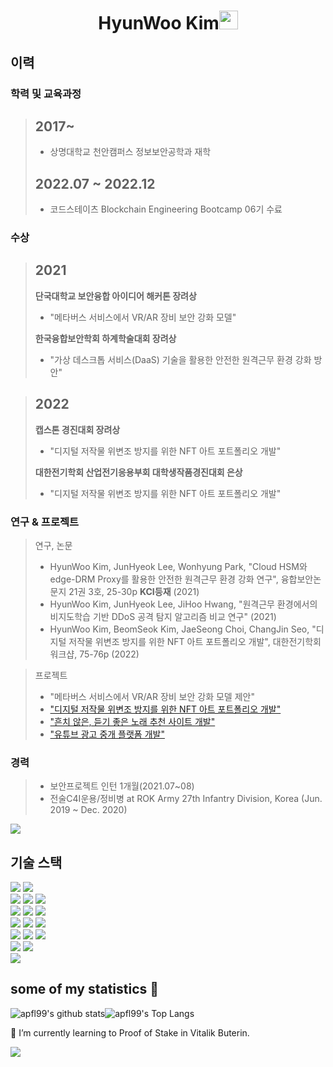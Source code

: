 <h1 align="center">HyunWoo Kim<img src="https://github.com/souvikguria98/souvikguria98/blob/master/Hi.gif" width="30"> </h1>

## 이력

### 학력 및 교육과정

> 2017~
> ------
>
> - 상명대학교 천안캠퍼스 정보보안공학과 재학
> 
> 2022.07 ~ 2022.12
> ------
> 
> - 코드스테이츠 Blockchain Engineering Bootcamp 06기 수료



### 수상

> 2021	
> -------
>
> **단국대학교 보안융합 아이디어 해커톤 장려상**
>   - "메타버스 서비스에서 VR/AR 장비 보안 강화 모델"
>   
> **한국융합보안학회 하계학술대회 장려상**
>   - "가상 데스크톱 서비스(DaaS) 기술을 활용한 안전한 원격근무 환경 강화 방안"

> 2022
> -------
>
> **캡스톤 경진대회 장려상**
>   - "디지털 저작물 위변조 방지를 위한 NFT 아트 포트폴리오 개발"
>   
> **대한전기학회 산업전기응용부회 대학생작품경진대회 은상**
>   - "디지털 저작물 위변조 방지를 위한 NFT 아트 포트폴리오 개발"



### 연구 & 프로젝트

> 연구, 논문
>
> - HyunWoo Kim, JunHyeok Lee, Wonhyung Park, "Cloud HSM와 edge-DRM Proxy를 활용한 안전한 원격근무 환경 강화 연구", 융합보안논문지 21권 3호, 25-30p **KCI등재** (2021)
> - HyunWoo Kim, JunHyeok Lee, JiHoo Hwang, "원격근무 환경에서의 비지도학습 기반 DDoS 공격 탐지 알고리즘 비교 연구" (2021)
> - HyunWoo Kim, BeomSeok Kim, JaeSeong Choi, ChangJin Seo, "디지털 저작물 위변조 방지를 위한 NFT 아트 포트폴리오 개발", 대한전기학회 워크샵, 75-76p (2022)

> 프로젝트
>
> - "메타버스 서비스에서 VR/AR 장비 보안 강화 모델 제안"
> - <a href="https://github.com/apfl99/NftArtPortfolio">"디지털 저작물 위변조 방지를 위한 NFT 아트 포트폴리오 개발"</a>
> - <a href="https://github.com/apfl99/smu_hackaton-music-recommendation">"흔치 않은, 듣기 좋은 노래 추천 사이트 개발"</a>
> - <a href="https://github.com/apfl99/BEB-06-Ad4U">"유튜브 광고 중개 플랫폼 개발"</a>



### 경력

> - 보안프로젝트 인턴 1개월(2021.07~08)
> - 전술C4I운용/정비병 at ROK Army 27th Infantry Division, Korea (Jun. 2019 ~ Dec. 2020)


<img src="https://user-images.githubusercontent.com/73097560/115834477-dbab4500-a447-11eb-908a-139a6edaec5c.gif">

## 기술 스택
<img src="https://img.shields.io/badge/css-1572B6?style=for-the-badge&logo=css3&logoColor=white">
<img src="https://img.shields.io/badge/javascript-F7DF1E?style=for-the-badge&logo=javascript&logoColor=black"> <br/>
<img src="https://img.shields.io/badge/node.js-339933?style=for-the-badge&logo=Node.js&logoColor=white"> 
<img src="https://img.shields.io/badge/React-61DAFB?style=for-the-badge&logo=React&logoColor=black"> 
<img src="https://img.shields.io/badge/aws s3-569A31?style=for-the-badge&logo=amazons3&logoColor=black"><br/>
<img src="https://img.shields.io/badge/Web3.js-F16822?style=for-the-badge&logo=Web3.js&logoColor=white">
<img src="https://img.shields.io/badge/MySQL2-4479A1?style=for-the-badge&logo=MySQL&logoColor=white">
<img src="https://img.shields.io/badge/Sequelize-52B0E7?style=for-the-badge&logo=Sequelize&logoColor=white"><br/>
<img src="https://img.shields.io/badge/aws rds-527FFF?style=for-the-badge&logo=amazonrds&logoColor=black">

<img src="https://img.shields.io/badge/ipfs-65C2CB?style=for-the-badge&logo=ipfs&logoColor=white">
<img src="https://img.shields.io/badge/solidity-363636?style=for-the-badge&logo=solidity&logoColor=black"><br/>
<img src="https://img.shields.io/badge/ethereum-3C3C3D?style=for-the-badge&logo=ethereum&logoColor=black">
<img src="https://img.shields.io/badge/Notion-000000?style=for-the-badge&logo=notion&logoColor=white">
<img src="https://img.shields.io/badge/Figma-F24E1E?style=for-the-badge&logo=figma&logoColor=white"><br/>
<img src="https://img.shields.io/badge/Discord-5865F2?style=for-the-badge&logo=discord&logoColor=white">
<img src="https://img.shields.io/badge/github-181717?style=for-the-badge&logo=github&logoColor=white"><br/>




<img src="https://user-images.githubusercontent.com/73097560/115834477-dbab4500-a447-11eb-908a-139a6edaec5c.gif">

## some of my statistics 🚀
![apfl99's github stats](https://github-readme-stats.vercel.app/api?username=apfl99&show_icons=true&theme=tokyonight)![apfl99's Top Langs](https://github-readme-stats.vercel.app/api/top-langs/?username=apfl99&theme=tokyonight&layout=compact)

🌱 I’m currently learning to Proof of Stake in Vitalik Buterin.

<img src="https://user-images.githubusercontent.com/73097560/115834477-dbab4500-a447-11eb-908a-139a6edaec5c.gif">


